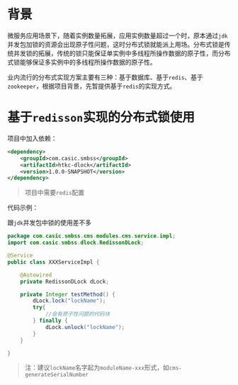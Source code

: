 # 背景

微服务应用场景下，随着实例数量拓展，应用实例数量超过一个时，原本通过`jdk`并发包加锁的资源会出现原子性问题，这时分布式锁就能派上用场。分布式锁是传统并发锁的拓展，传统的锁只能保证单实例中多线程所操作数据的原子性，而分布式锁能够保证多实例中的多线程所操作数据的原子性。

业内流行的分布式实现方案主要有三种：基于数据库、基于`redis`、基于`zookeeper`，根据项目背景，先暂提供基于`redis`的实现方式。





# 基于`redisson`实现的分布式锁使用

项目中加入依赖：

```xml
<dependency>
    <groupId>com.casic.smbss</groupId>
    <artifactId>htkc-dlock</artifactId>
    <version>1.0.0-SNAPSHOT</version>
</dependency>
```

>项目中需要`redis`配置



代码示例：

跟`jdk`并发包中锁的使用差不多

```java
package com.casic.smbss.cms.modules.cms.service.impl;
import com.casic.smbss.dlock.RedissonDLock;

@Service
public class XXXServiceImpl {

    @Autowired
    private RedissonDLock dLock;

    private Integer testMethod() {
        dLock.lock("lockName");
        try{
            //会有原子性问题的代码块
        } finally {
            dLock.unlock("lockName");
        }
    }

}

```

>注：建议`lockName`名字起为`moduleName-xxx`形式，如`cms-generateSerialNumber`